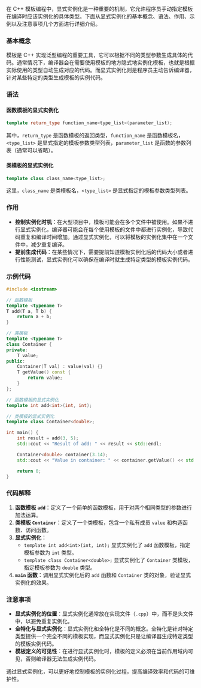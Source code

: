 在 C++ 模板编程中，显式实例化是一种重要的机制，它允许程序员手动指定模板在编译时应该实例化的具体类型。下面从显式实例化的基本概念、语法、作用、示例以及注意事项几个方面进行详细介绍。

### 基本概念
模板是 C++ 实现泛型编程的重要工具，它可以根据不同的类型参数生成具体的代码。通常情况下，编译器会在需要使用模板的地方隐式地实例化模板，也就是根据实际使用的类型自动生成对应的代码。而显式实例化则是程序员主动告诉编译器，针对某些特定的类型生成模板的实例代码。

### 语法
#### 函数模板的显式实例化
```cpp
template return_type function_name<type_list>(parameter_list);
```
其中，`return_type` 是函数模板的返回类型，`function_name` 是函数模板名，`<type_list>` 是显式指定的模板参数类型列表，`parameter_list` 是函数的参数列表（通常可以省略）。

#### 类模板的显式实例化
```cpp
template class class_name<type_list>;
```
这里，`class_name` 是类模板名，`<type_list>` 是显式指定的模板参数类型列表。

### 作用
- **控制实例化时机**：在大型项目中，模板可能会在多个文件中被使用。如果不进行显式实例化，编译器可能会在每个使用模板的文件中都进行实例化，导致代码重复和编译时间增加。通过显式实例化，可以将模板的实例化集中在一个文件中，减少重复编译。
- **提前生成代码**：在某些情况下，需要提前知道模板实例化后的代码大小或者进行性能测试，显式实例化可以确保在编译时就生成特定类型的模板实例代码。

### 示例代码
```cpp
#include <iostream>

// 函数模板
template <typename T>
T add(T a, T b) {
    return a + b;
}

// 类模板
template <typename T>
class Container {
private:
    T value;
public:
    Container(T val) : value(val) {}
    T getValue() const {
        return value;
    }
};

// 函数模板的显式实例化
template int add<int>(int, int);

// 类模板的显式实例化
template class Container<double>;

int main() {
    int result = add(3, 5);
    std::cout << "Result of add: " << result << std::endl;

    Container<double> container(3.14);
    std::cout << "Value in container: " << container.getValue() << std::endl;

    return 0;
}
```

### 代码解释
1. **函数模板 `add`**：定义了一个简单的函数模板，用于对两个相同类型的参数进行加法运算。
2. **类模板 `Container`**：定义了一个类模板，包含一个私有成员 `value` 和构造函数、访问函数。
3. **显式实例化**：
    - `template int add<int>(int, int);` 显式实例化了 `add` 函数模板，指定模板参数为 `int` 类型。
    - `template class Container<double>;` 显式实例化了 `Container` 类模板，指定模板参数为 `double` 类型。
4. **`main` 函数**：调用显式实例化后的 `add` 函数和 `Container` 类的对象，验证显式实例化的效果。

### 注意事项
- **显式实例化的位置**：显式实例化通常放在实现文件（`.cpp`）中，而不是头文件中，以避免重复实例化。
- **全特化与显式实例化**：显式实例化和全特化是不同的概念。全特化是针对特定类型提供一个完全不同的模板实现，而显式实例化只是让编译器生成特定类型的模板实例代码。
- **模板定义的可见性**：在进行显式实例化时，模板的定义必须在当前作用域内可见，否则编译器无法生成实例代码。

通过显式实例化，可以更好地控制模板的实例化过程，提高编译效率和代码的可维护性。 
